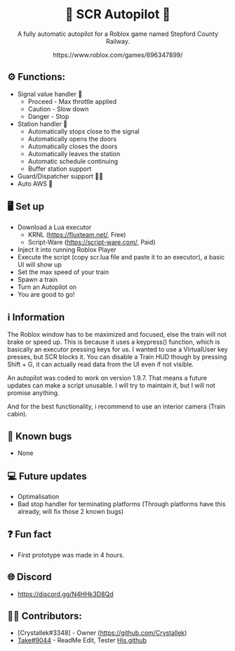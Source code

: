 <h1 align="center">🚄 SCR Autopilot 🚄</h1>
<p align="center">A fully automatic autopilot for a Roblox game named Stepford County Railway.</p>
<p align="center">https://www.roblox.com/games/696347899/</p>

## ⚙️ Functions:
  - Signal value handler 🚦
    - Proceed - Max throttle applied
    - Caution - Slow down
    - Danger - Stop
  - Station handler 🚉
    - Automatically stops close to the signal
    - Automatically opens the doors
    - Automatically closes the doors
    - Automatically leaves the station
    - Automatic schedule continuing
    - Buffer station support
  - Guard/Dispatcher support 💂‍♂️
  - Auto AWS 🌻
## 🖥️ Set up
  - Download a Lua executor
    - KRNL (https://fluxteam.net/, Free)
    - Script-Ware (https://script-ware.com/, Paid)
  - Inject it into running Roblox Player
  - Execute the script (copy scr.lua file and paste it to an executor), a basic UI will show up
  - Set the max speed of your train
  - Spawn a train
  - Turn an Autopilot on
  - You are good to go!
## ℹ️ Information
  The Roblox window has to be maximized and focused, else the train will not brake or speed up. This is because it uses a keypress() function, which is basically an executor pressing keys for us. I wanted to use a VirtualUser key presses, but SCR blocks it. You can disable a Train HUD though by pressing Shift + G, it can actually read data from the UI even if not visible.
  
  An autopilot was coded to work on version 1.9.7. That means a future updates can make a script unusable. I will try to maintain it, but I will not promise anything.
  
  And for the best functionality, i recommend to use an interior camera (Train cabin).

## 🐛 Known bugs
  - None

## 💻 Future updates
  - Optimalisation
  - Bad stop handler for terminating platforms (Through platforms have this already, will fix those 2 known bugs)

## ❓ Fun fact
  - First prototype was made in 4 hours.

## 🌐 Discord
  - https://discord.gg/N4HHk3D8Qd

## 👨‍💻 Contributors:
- [Crystallek#3348] - Owner (https://github.com/Crystallek)
- [Take#9044](https://discord.com/users/1075053921044799518) - ReadMe Edit, Tester  [His github](https://github.com/takoda121)
